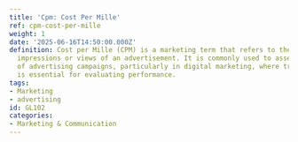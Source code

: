 ```yaml
---
title: 'Cpm: Cost Per Mille'
ref: cpm-cost-per-mille
weight: 1
date: '2025-06-16T14:50:00.000Z'
definition: Cost per Mille (CPM) is a marketing term that refers to the cost of 1,000
  impressions or views of an advertisement. It is commonly used to assess the cost-effectiveness
  of advertising campaigns, particularly in digital marketing, where tracking impressions
  is essential for evaluating performance.
tags:
- Marketing
- advertising
id: GL102
categories:
- Marketing & Communication
---
```


